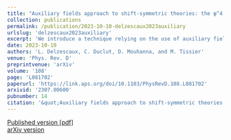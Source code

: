 ```yaml
---
title: "Auxiliary fields approach to shift-symmetric theories: the φ^4 derivative theory and the crumpled-to-flat transition of membranes at two-loop order"
collection: publications
permalink: /publication/2023-10-10-delzescaux2023auxiliary
urlslug: 'delzescaux2023auxiliary'
excerpt: 'We introduce a technique relying on the use of auxiliary fields in order to eliminate explicit field-derivatives that plague the high orders renormalization group treatment of shift-symmetric (derivative) theories. This technique simplifies drastically the computation of fluctuations in such theories. This is illustrated by deriving the two-loop renormalization group equations—and the three-loop anomalous dimension—of the φ^4 derivative theory in D=4−ε, which is also relevant to describe the crumpled-to-flat transition of polymerized membranes. Some features of this transition are provided.'
date: 2023-10-10
authors: 'L. Delzescaux, C. Duclut, D. Mouhanna, and M. Tissier'
venue: 'Phys. Rev. D'
preprintvenue: 'arXiv'
volume: '108'
page: 'L081702'
paperurl: 'https://link.aps.org/doi/10.1103/PhysRevD.108.L081702'
arxivid: '2307.00600'
pubnumber: 14
citation: '&quot;Auxiliary fields approach to shift-symmetric theories: the φ^4 derivative theory and the crumpled-to-flat transition of membranes at two-loop order&quot;, L. Delzescaux, C. Duclut, D. Mouhanna, and M. Tissier, <i>Phys. Rev. D</i> <b>108</b>, L081702 (2023).'
---
```

[Published version <i class="fa fa-external-link-alt fa-xs" aria-hidden="true"></i>](https://link.aps.org/doi/10.1103/PhysRevD.108.L081702)
[[pdf] <i class="fa fa-download fa-xs" aria-hidden="true"></i>](http://charlieduclut.github.io/files/delzescaux2023auxiliary.pdf)
<br/>
[arXiv version <i class="fa fa-external-link-alt fa-xs" aria-hidden="true"></i>](https://arxiv.org/abs/2307.00600)
